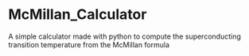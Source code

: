 # McMillan_Calculator
A simple calculator made with python to compute the superconducting transition temperature from the McMillan formula
